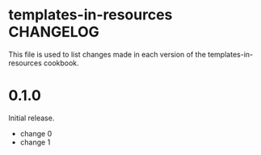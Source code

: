 # templates-in-resources CHANGELOG

This file is used to list changes made in each version of the templates-in-resources cookbook.

# 0.1.0

Initial release.

- change 0
- change 1

